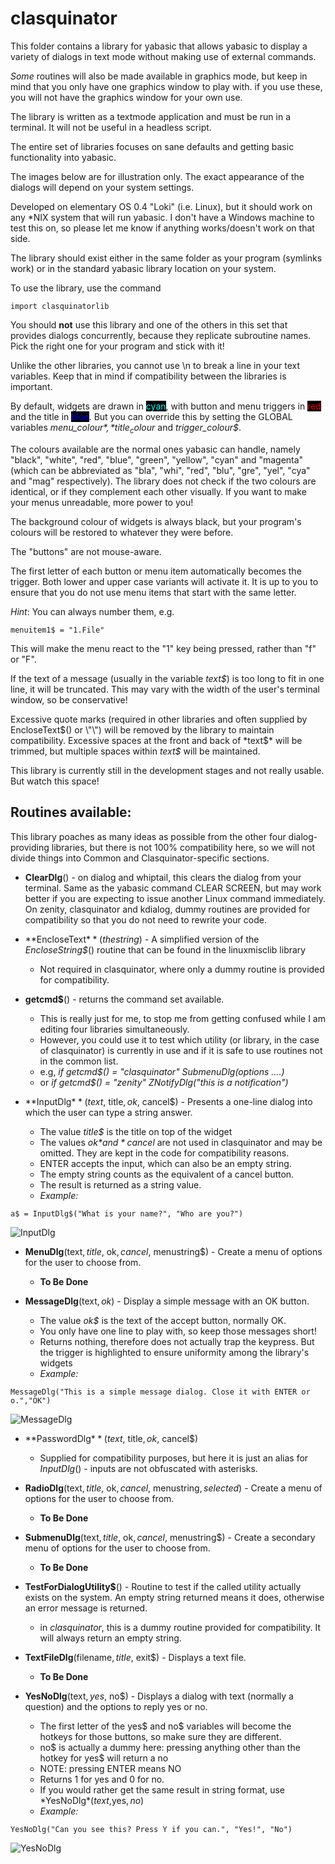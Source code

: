# clasquinator

This folder contains a library for yabasic that allows yabasic to display a variety of dialogs in text mode without making use of external commands.

*Some* routines will also be made available in graphics mode, but keep in mind that you only have one graphics window to play with. if you use these, you will not have the graphics window for your own use.

The library is written as a textmode application and must be run in a terminal. It will not be useful in a headless script.

The entire set of libraries focuses on sane defaults and getting basic functionality into yabasic.

The images below are for illustration only. The exact appearance of the dialogs will depend on your system settings.

Developed on elementary OS 0.4 "Loki" (i.e. Linux), but it should work on any \*NIX system that will run yabasic. I don't have a Windows machine to test this on, so please let me know if anything works/doesn't work on that side.

The library should exist either in the same folder as your program (symlinks work) or in the standard yabasic library location on your system.

To use the library, use the command 

    import clasquinatorlib

You should **not** use this library and one of the others in this set that provides dialogs concurrently, because they replicate subroutine names. Pick the right one for your program and stick with it!

Unlike the other libraries, you cannot use \n to break a line in your text variables. Keep that in mind if compatibility between the libraries is important.

By default, widgets are drawn in <span style="color:cyan; background-color:black">cyan</span>, with button and menu triggers in <span style="color:red; background-color:black">red</span> and the title in <span style="color:blue; background-color:black">blue</span>. But you can override this by setting the GLOBAL variables *menu_colour$*, *title_colour$* and *trigger_colour$*.

The colours available are the normal ones yabasic can handle, namely "black", "white", "red", "blue", "green", "yellow", "cyan" and "magenta" (which can be abbreviated as "bla", "whi", "red", "blu", "gre", "yel", "cya" and "mag" respectively). The library does not check if the two colours are identical, or if they complement each other visually. If you want to make your menus unreadable, more power to you!

The background colour of widgets is always black, but your program's colours will be restored to whatever they were before.

The "buttons" are not mouse-aware.

The first letter of each button or menu item automatically becomes the trigger. Both lower and upper case variants will activate it. It is up to you to ensure that you do not use menu items that start with the same letter. 

*Hint*: You can always number them, e.g.

    menuitem1$ = "1.File"
    
This will make the menu react to the "1" key being pressed, rather than "f" or "F".

If the text of a message (usually in the variable *text$*) is too long to fit in one line, it will be truncated. This may vary with the width of the user's terminal window, so be conservative!

Excessive quote marks (required in other libraries and often supplied by EncloseText$() or \"\") will be removed by the library to maintain compatibility. Excessive spaces at the front and back of *text$* will be trimmed, but multiple spaces within *text$* will be maintained.

This library is currently still in the development stages and not really usable. But watch this space!

## Routines available:

This library poaches as many ideas as possible from the other four dialog-providing libraries, but there is not 100% compatibility here, so we will not divide things into Common and Clasquinator-specific sections.

+ **ClearDlg**() - on dialog and whiptail, this clears the dialog from your terminal. Same as the yabasic command CLEAR SCREEN, but may work better if you are expecting to issue another Linux command immediately. On zenity, clasquinator and kdialog, dummy routines are provided for compatibility so that you do not need to rewrite your code.

+ **EncloseText$**(thestring$) - A simplified version of the *EncloseString$*() routine that can be found in the linuxmisclib library
    + Not required in clasquinator, where only a dummy routine is provided for compatibility.

+ **getcmd$**() - returns the command set available.
    + This is really just for me, to stop me from getting confused while I am editing four libraries simultaneously. 
    + However, you could use it to test which utility (or library, in the case of clasquinator) is currently in use and if it is safe to use routines not in the common list.
    + e.g, *if getcmd$() = "clasquinator" SubmenuDlg(options ....)*
    + or  *if getcmd$() = "zenity" ZNotifyDlg("this is a notification")*

+ **InputDlg$**(text$, title$, ok$, cancel$) - Presents a one-line dialog into which the user can type a string answer.
    + The value *title$* is the title on top of the widget
    + The values *ok$* and *cancel$* are not used in clasquinator and may be omitted. They are kept in the code for compatibility reasons.
    + ENTER accepts the input, which can also be an empty string.
    + The empty string counts as the equivalent of a cancel button.
    + The result is returned as a string value.
    + *Example:*
```
a$ = InputDlg$("What is your name?", "Who are you?")
```
![InputDlg](./imgs/InputDlg.png)

+ **MenuDlg**(text$, title$, ok$, cancel$, menustring$) - Create a menu of options for the user to choose from.
    + **To Be Done**

+ **MessageDlg**(text$, ok$) - Display a simple message with an OK button.
    + The value *ok$* is the text of the accept button, normally OK.
    + You only have one line to play with, so keep those messages short!
    + Returns nothing, therefore does not actually trap the keypress. But the trigger is highlighted to ensure uniformity among the library's widgets
    + *Example:*
```
MessageDlg("This is a simple message dialog. Close it with ENTER or o.","OK")
```
![MessageDlg](./imgs/MessageDlg.png)

+ **PasswordDlg$**(text$, title$, ok$, cancel$)
    + Supplied for compatibility purposes, but here it is just an alias for *InputDlg*() - inputs are not obfuscated with asterisks.

+ **RadioDlg**(text$, title$, ok$, cancel$, menustring$, selected$) - Create a menu of options for the user to choose from.
    + **To Be Done**

+ **SubmenuDlg**(text$, title$, ok$, cancel$, menustring$) - Create a secondary menu of options for the user to choose from.
    + **To Be Done**

+ **TestForDialogUtility$**\(\) - Routine to test if the called utility actually exists on the system. An empty string returned means it does, otherwise an error message is returned.
    + in *clasquinator*, this is a dummy routine provided for compatibility. It will always return an empty string.

+ **TextFileDlg**(filename$, title$, exit$) - Displays a text file.
    + **To Be Done**

+ **YesNoDlg**(text$,yes$, no$) - Displays a dialog with text (normally a question) and the options to reply yes or no.
    + The first letter of the yes$ and no$ variables will become the hotkeys for those buttons, so make sure they are different.
    + no$ is actually a dummy here: pressing anything other than the hotkey for yes$ will return a no
    + NOTE: pressing ENTER means NO
    + Returns 1 for yes and 0 for no.
    + If you would rather get the same result in string format, use *YesNoDlg$*(text$,yes$, no$)
    + *Example:*
```
YesNoDlg("Can you see this? Press Y if you can.", "Yes!", "No")
```
![YesNoDlg](./imgs/YesNoDlg.png)

